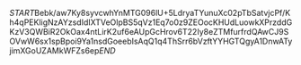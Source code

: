 $START$Bebk/aw7Ky8syvcwhYnMTG096lU+5LdryaTYunuXc02pTbSatvjcPf/Kh4qPEKligNzAYzsdIdIXTVeOlpBS5qVz1Eq7o0z9ZEOocKHUdLuowkXPrzddGKzV3QWBiR2OkOax4ntLirK2uf6eAUpGcHrov6T22Iy8eZTMfurfrdQAwCJ9SOVwW6sx1spBpoi9Ya1nsdGoeebIsAqQ1q4ThSrr6bVzftYYHGTQgyA1DnwATyjimXGoUZAMkWFZs6ep$END$